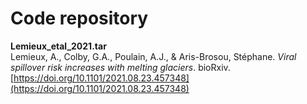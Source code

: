 Code repository
===============
**Lemieux_etal_2021.tar**<br/>
Lemieux, A., Colby, G.A., Poulain, A.J., & Aris-Brosou, Stéphane. *Viral spillover risk increases with melting glaciers*. bioRxiv. [https://doi.org/10.1101/2021.08.23.457348](https://doi.org/10.1101/2021.08.23.457348)
